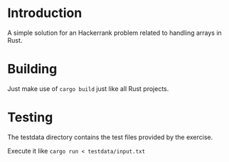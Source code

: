 # Introduction

A simple solution for an Hackerrank problem related to handling arrays in Rust.

# Building

Just make use of `cargo build` just like all Rust projects.

# Testing

The testdata directory contains the test files provided by the exercise.

Execute it like `cargo run < testdata/input.txt`
